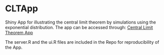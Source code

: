 # CLTApp
Shiny App for illustrating the central limit theorem by simulations using the exponential distribution.
The app can be accessed through: [Central Limit Theorem App](https://burakh.shinyapps.io/project/ "CLT")

The server.R and the ui.R files are included in the Repo for reproducibility of the App.
